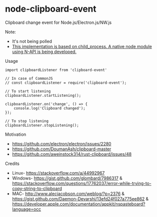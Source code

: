 # node-clipboard-event
Clipboard change event for Node.js/Electron.js/NW.js

Note:
* It's not being polled
* [This implementation is based on child_process. A native node module using N-API is being developed.](https://github.com/sudhakar3697/node-clipboard-event/tree/v2)

Usage

```
import clipboardListener from 'clipboard-event'

// In case of CommonJS
// const clipboardListener = require('clipboard-event');

// To start listening
clipboardListener.startListening();

clipboardListener.on('change', () => {
    console.log('Clipboard changed');
});

// To stop listening
clipboardListener.stopListening();

```
Motivation

* https://github.com/electron/electron/issues/2280
* https://github.com/DoumanAsh/clipboard-master
* https://github.com/aweinstock314/rust-clipboard/issues/48

Credits

* Linux-  https://stackoverflow.com/a/44992967
* Windows- https://gist.github.com/glombard/7986317 & https://stackoverflow.com/questions/17762037/error-while-trying-to-copy-string-to-clipboard
* MAC- http://www.alecjacobson.com/weblog/?p=2376 & https://gist.github.com/Daemon-Devarshi/13efd24f027a775ee862 & https://developer.apple.com/documentation/appkit/nspasteboard?language=occ

